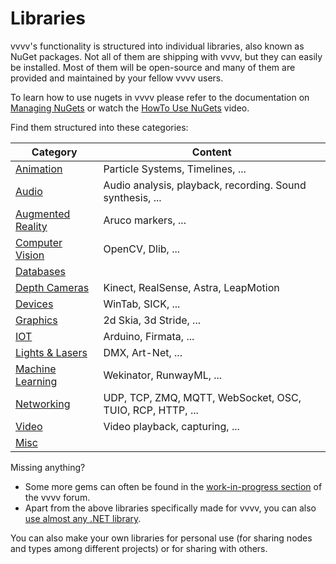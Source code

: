 # Libraries

vvvv's functionality is structured into individual libraries, also known as NuGet packages. Not all of them are shipping with vvvv, but they can easily be installed. Most of them will be open-source and many of them are provided and maintained by your fellow vvvv users.

To learn how to use nugets in vvvv please refer to the documentation on [Managing NuGets](libraries/dependencies.md#manage-nugets) or watch the [HowTo Use NuGets](https://youtu.be/-U_kUQ3VDog) video.

Find them structured into these categories:

| Category | Content |
|---|---|
| [Animation](animation.md) | Particle Systems, Timelines, ... |
| [Audio](audio.md) | Audio analysis, playback, recording. Sound synthesis, ... |
| [Augmented Reality](augmentedreality.md) | Aruco markers, ... |
| [Computer Vision](computervision.md) | OpenCV, Dlib, ... |
| [Databases](databases.md) |  |
| [Depth Cameras](depthcameras.md) | Kinect, RealSense, Astra, LeapMotion |
| [Devices](devices.md) | WinTab, SICK, ... |
| [Graphics](graphics.md) | 2d Skia, 3d Stride, ...|
| [IOT](iot.md) | Arduino, Firmata, ... |
| [Lights & Lasers](lightsandlasers.md) | DMX, Art-Net, ... |
| [Machine Learning](machinelearning.md) | Wekinator, RunwayML, ... |
| [Networking](networking.md) | UDP, TCP, ZMQ, MQTT, WebSocket, OSC, TUIO, RCP, HTTP, ...|
| [Video](video.md) |  Video playback, capturing, ...|
| [Misc](misc.md) |  |

Missing anything?
* Some more gems can often be found in the [work-in-progress section](https://discourse.vvvv.org/c/wip/27) of the vvvv forum. 
* Apart from the above libraries specifically made for vvvv, you can also [use almost any .NET library](using-net-libraries.md).

You can also make your own libraries for personal use (for sharing nodes and types among different projects) or for sharing with others.